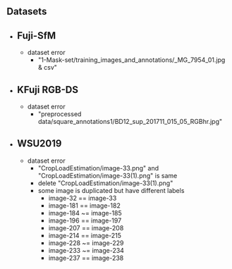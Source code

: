 ## Datasets
  - ## Fuji-SfM
    - dataset error
      - "1-Mask-set/training_images_and_annotations/_MG_7954_01.jpg & csv"

  - ## KFuji RGB-DS
    - dataset error
      - "preprocessed data/square_annotations1/BD12_sup_201711_015_05_RGBhr.jpg"

  - ## WSU2019
    - dataset error
      - "CropLoadEstimation/image-33.png" and "CropLoadEstimation/image-33(1).png" is same
      - delete "CropLoadEstimation/image-33(1).png"
      - some image is duplicated but have different labels
        - image-32 == image-33
        - image-181 == image-182
        - image-184 ~= image-185
        - image-196 == image-197
        - image-207 == image-208
        - image-214 == image-215
        - image-228 ~= image-229
        - image-233 ~= image-234
        - image-237 == image-238